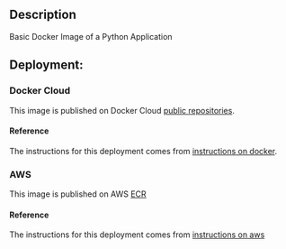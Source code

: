 ## Description

Basic Docker Image of a Python Application

## Deployment:

### Docker Cloud
This image is published on Docker Cloud [public repositories](https://cloud.docker.com/swarm/deocampo/repository/docker/deocampo/dcr-flask-app/general).

#### Reference

The instructions for this deployment comes from [instructions on docker](https://docs.docker.com/get-started/).


### AWS
This image is published on AWS [ECR](943854076708.dkr.ecr.us-west-2.amazonaws.com/dcr-flask-app)

#### Reference

The instructions for this deployment comes from [instructions on aws](http://docs.aws.amazon.com/AmazonECR/latest/userguide/ECR_GetStarted.html)
